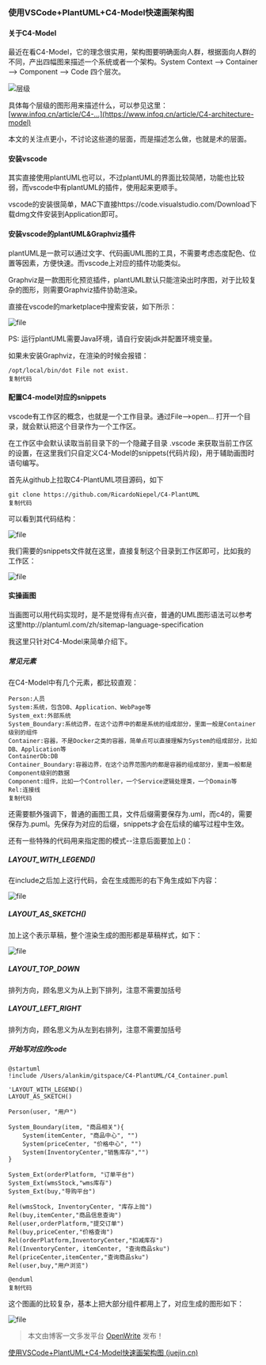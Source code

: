 ### 使用VSCode+PlantUML+C4-Model快速画架构图

#### 关于C4-Model

最近在看C4-Model，它的理念很实用，架构图要明确面向人群，根据面向人群的不同，产出四幅图来描述一个系统或者一个架构。System Context --> Container --> Component --> Code 四个层次。



![层级](使用VSCode+PlantUML+C4-Model快速画架构图.assets/1)



具体每个层级的图形用来描述什么，可以参见这里：[www.infoq.cn/article/C4-…](https://www.infoq.cn/article/C4-architecture-model)

本文的关注点更小，不讨论这些道的层面，而是描述怎么做，也就是术的层面。

#### 安装vscode

其实直接使用plantUML也可以，不过plantUML的界面比较简陋，功能也比较弱，而vscode中有plantUML的插件，使用起来更顺手。

vscode的安装很简单，MAC下直接https://code.visualstudio.com/Download下载dmg文件安装到Application即可。

#### 安装vscode的plantUML&Graphviz插件

plantUML是一款可以通过文字、代码画UML图的工具，不需要考虑态度配色、位置等因素，方便快速。而vscode上对应的插件功能类似。

Graphviz是一款图形化预览插件，plantUML默认只能渲染出时序图，对于比较复杂的图形，则需要Graphviz插件协助渲染。

直接在vscode的marketplace中搜索安装，如下所示：



![file](使用VSCode+PlantUML+C4-Model快速画架构图.assets/1-20210620165856355)



PS: 运行plantUML需要Java环境，请自行安装jdk并配置环境变量。

如果未安装Graphviz，在渲染的时候会报错：

```
/opt/local/bin/dot File not exist.
复制代码
```

#### 配置C4-model对应的snippets

vscode有工作区的概念，也就是一个工作目录。通过File-->open... 打开一个目录，就会默认把这个目录作为一个工作区。

在工作区中会默认读取当前目录下的一个隐藏子目录 .vscode 来获取当前工作区的设置，在这里我们只自定义C4-Model的snippets(代码片段)，用于辅助画图时语句编写。

首先从github上拉取C4-PlantUML项目源码，如下

```
git clone https://github.com/RicardoNiepel/C4-PlantUML
复制代码
```

可以看到其代码结构：



![file](使用VSCode+PlantUML+C4-Model快速画架构图.assets/1-20210620165856352)



我们需要的snippets文件就在这里，直接复制这个目录到工作区即可，比如我的工作区：



![file](使用VSCode+PlantUML+C4-Model快速画架构图.assets/1-20210620165856329)



#### 实操画图

当画图可以用代码实现时，是不是觉得有点兴奋，普通的UML图形语法可以参考这里http://plantuml.com/zh/sitemap-language-specification

我这里只针对C4-Model来简单介绍下。

##### 常见元素

在C4-Model中有几个元素，都比较直观：

```
Person:人员
System:系统，包含DB、Application、WebPage等
System_ext:外部系统
System_Boundary:系统边界，在这个边界中的都是系统的组成部分，里面一般是Container级别的组件
Container:容器，不是Docker之类的容器，简单点可以直接理解为System的组成部分，比如DB、Application等
ContainerDb:DB
Container_Boundary:容器边界，在这个边界范围内的都是容器的组成部分，里面一般都是Component级别的数据
Component:组件，比如一个Controller，一个Service逻辑处理类，一个Domain等
Rel:连接线
复制代码
```

还需要额外强调下，普通的画图工具，文件后缀需要保存为.uml，而c4的，需要保存为.puml。先保存为对应的后缀，snippets才会在后续的编写过程中生效。

还有一些特殊的代码用来指定图的模式--注意后面要加上()：

##### LAYOUT_WITH_LEGEND()

在include之后加上这行代码，会在生成图形的右下角生成如下内容：



![file](使用VSCode+PlantUML+C4-Model快速画架构图.assets/1-20210620165856339)



##### LAYOUT_AS_SKETCH()

加上这个表示草稿，整个渲染生成的图形都是草稿样式，如下：



![file](使用VSCode+PlantUML+C4-Model快速画架构图.assets/1-20210620165856357)



##### LAYOUT_TOP_DOWN

排列方向，顾名思义为从上到下排列，注意不需要加括号

##### LAYOUT_LEFT_RIGHT

排列方向，顾名思义为从左到右排列，注意不需要加括号

##### 开始写对应的code

```
@startuml
!include /Users/alankim/gitspace/C4-PlantUML/C4_Container.puml

'LAYOUT_WITH_LEGEND()
LAYOUT_AS_SKETCH()

Person(user, "用户")

System_Boundary(item, "商品相关"){
    System(itemCenter, "商品中心", "")
    System(priceCenter, "价格中心", "")
    System(InventoryCenter,"销售库存","")
}

System_Ext(orderPlatform, "订单平台")
System_Ext(wmsStock,"wms库存")
System_Ext(buy,"导购平台")

Rel(wmsStock, InventoryCenter, "库存上抛")
Rel(buy,itemCenter,"商品信息查询")
Rel(user,orderPlatform,"提交订单")
Rel(buy,priceCenter,"价格查询")
Rel(orderPlatform,InventoryCenter,"扣减库存")
Rel(InventoryCenter, itemCenter, "查询商品sku")
Rel(priceCenter,itemCenter,"查询商品sku")
Rel(user,buy,"用户浏览")

@enduml
复制代码
```

这个图画的比较复杂，基本上把大部分组件都用上了，对应生成的图形如下：



![file](使用VSCode+PlantUML+C4-Model快速画架构图.assets/1-20210620165856311)



> 本文由博客一文多发平台 [OpenWrite](https://openwrite.cn/?from=article_bottom) 发布！





[使用VSCode+PlantUML+C4-Model快速画架构图 (juejin.cn)](https://juejin.cn/post/6844903975678902279#heading-4)